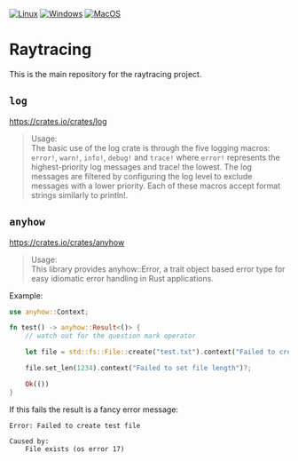 [![Linux](https://github.com/bircni/Raytracing/actions/workflows/rust-linux.yml/badge.svg)](https://github.com/bircni/Raytracing/actions/workflows/rust-linux.yml)
[![Windows](https://github.com/bircni/Raytracing/actions/workflows/rust-windows.yml/badge.svg)](https://github.com/bircni/Raytracing/actions/workflows/rust-windows.yml)
[![MacOS](https://github.com/bircni/Raytracing/actions/workflows/rust-macos.yml/badge.svg)](https://github.com/bircni/Raytracing/actions/workflows/rust-macos.yml)

# Raytracing

This is the main repository for the raytracing project.

## `log`

<https://crates.io/crates/log>

> Usage:  
> The basic use of the log crate is through the five logging macros: `error!`, `warn!`, `info!`, `debug!` and `trace!` where `error!` represents the highest-priority log messages and trace! the lowest. The log messages are filtered by configuring the log level to exclude messages with a lower priority. Each of these macros accept format strings similarly to println!.

## `anyhow`

<https://crates.io/crates/anyhow>

> Usage:  
> This library provides anyhow::Error, a trait object based error type for easy idiomatic error handling in Rust applications.

Example:

```rust
use anyhow::Context;

fn test() -> anyhow::Result<()> {
    // watch out for the question mark operator

    let file = std::fs::File::create("test.txt").context("Failed to create test file")?;

    file.set_len(1234).context("Failed to set file length")?;

    Ok(())
}
```

If this fails the result is a fancy error message:

```
Error: Failed to create test file

Caused by:
    File exists (os error 17)
```
